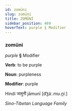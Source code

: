 ```yaml
---
id: zomüni
slug: zomüni
title: ZOMÜNİ
sidebar_position: 469
hoverText: purple § Modifier
---
```


### zomüni

*purple* **§** Modifier

**Verb**: to be purple

**Noun**: purpleness

**Modifier**: purple

Hindi जामुनी jāmunī [d͡ʒäː.mʊ.n̪iː]

*Sino-Tibetan Language Family*